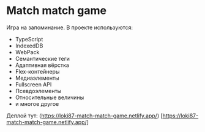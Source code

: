 # **Match match game**
Игра на запоминание. 
В проекте используются:

* TypeScript
* IndexedDB
* WebPack
* Семантические теги
* Адаптивная вёрстка
* Flex-контейнеры
* Медиаэлементы 
* Fullscreen API
* Псевдоэлементы 
* Относительные величины
* и многое другое

Деплой тут: (https://loki87-match-match-game.netlify.app/) [https://loki87-match-match-game.netlify.app/]
